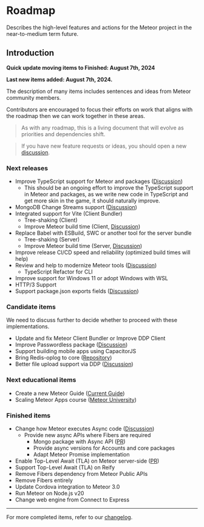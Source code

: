 # Roadmap

Describes the high-level features and actions for the Meteor project in the near-to-medium term future.

## Introduction

**Quick update moving items to Finished: August 7th, 2024**

**Last new items added: August 7th, 2024.**

The description of many items includes sentences and ideas from Meteor community members.

Contributors are encouraged to focus their efforts on work that aligns with the roadmap then we can work together in these areas.

> As with any roadmap, this is a living document that will evolve as priorities and dependencies shift.

> If you have new feature requests or ideas, you should open a new [discussion](https://github.com/meteor/meteor/discussions/new).

### Next releases

- Improve TypeScript support for Meteor and packages ([Discussion](https://github.com/meteor/meteor/discussions/12080))
  - This should be an ongoing effort to improve the TypeScript support in Meteor and packages, as we write new code in TypeScript and get more skin in the game, it should naturally improve.
- MongoDB Change Streams support ([Discussion](https://github.com/meteor/meteor/discussions/11842))
- Integrated support for Vite (Client Bundler)
  - Tree-shaking (Client)
  - Improve Meteor build time (Client, [Discussion](https://github.com/meteor/meteor/discussions/11587))
- Replace Babel with ESBuild, SWC or another tool for the server bundle
  - Tree-shaking (Server)
  - Improve Meteor build time (Server, [Discussion](https://github.com/meteor/meteor/discussions/11587))
- Improve release CI/CD speed and reliability (optimized build times will help)
- Review and help to modernize Meteor tools ([Discussion](https://github.com/meteor/meteor/discussions/12073))
  - TypeScript Refactor for CLI
- Improve support for Windows 11 or adopt Windows with WSL
- HTTP/3 Support
- Support package.json exports fields ([Discussion](https://github.com/meteor/meteor/discussions/11727))

### Candidate items

We need to discuss further to decide whether to proceed with these implementations.

- Update and fix Meteor Client Bundler or Improve DDP Client
- Improve Passwordless package ([Discussion](https://github.com/meteor/meteor/discussions/12075))
- Support building mobile apps using CapacitorJS
- Bring Redis-oplog to core ([Repository](https://github.com/Meteor-Community-Packages/redis-oplog))
- Better file upload support via DDP ([Discussion](https://github.com/meteor/meteor/discussions/11523))

### Next educational items

- Create a new Meteor Guide ([Current Guide](https://guide.meteor.com/))
- Scaling Meteor Apps course ([Meteor University](https://university.meteor.com/))

### Finished items

- Change how Meteor executes Async code ([Discussion](https://github.com/meteor/meteor/discussions/11505))
  - Provide new async APIs where Fibers are required
    - Mongo package with Async API ([PR](https://github.com/meteor/meteor/pull/12028))
    - Provide async versions for Accounts and core packages
    - Adapt Meteor Promise implementation
- Enable Top-Level Await (TLA) on Meteor server-side ([PR](https://github.com/meteor/meteor/pull/12095))
- Support Top-Level Await (TLA) on Reify
- Remove Fibers dependency from Meteor Public APIs
- Remove Fibers entirely
- Update Cordova integration to Meteor 3.0
- Run Meteor on Node.js v20
- Change web engine from Connect to Express

-----------

For more completed items, refer to our [changelog](https://docs.meteor.com/changelog.html).
